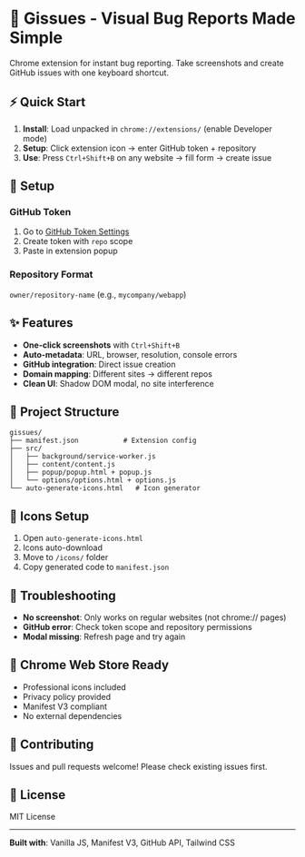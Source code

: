 # 🐛 Gissues - Visual Bug Reports Made Simple

Chrome extension for instant bug reporting. Take screenshots and create GitHub issues with one keyboard shortcut.

## ⚡ Quick Start

1. **Install**: Load unpacked in `chrome://extensions/` (enable Developer mode)
2. **Setup**: Click extension icon → enter GitHub token + repository
3. **Use**: Press `Ctrl+Shift+B` on any website → fill form → create issue

## 🔧 Setup

### GitHub Token
1. Go to [GitHub Token Settings](https://github.com/settings/tokens/new?scopes=repo&description=Gissues%20Extension)
2. Create token with `repo` scope
3. Paste in extension popup

### Repository Format
`owner/repository-name` (e.g., `mycompany/webapp`)

## ✨ Features

- **One-click screenshots** with `Ctrl+Shift+B`
- **Auto-metadata**: URL, browser, resolution, console errors
- **GitHub integration**: Direct issue creation
- **Domain mapping**: Different sites → different repos
- **Clean UI**: Shadow DOM modal, no site interference

## 📁 Project Structure

```
gissues/
├── manifest.json           # Extension config
├── src/
│   ├── background/service-worker.js
│   ├── content/content.js
│   ├── popup/popup.html + popup.js
│   └── options/options.html + options.js
└── auto-generate-icons.html   # Icon generator
```

## 🎨 Icons Setup

1. Open `auto-generate-icons.html`
2. Icons auto-download
3. Move to `/icons/` folder
4. Copy generated code to `manifest.json`

## 🐛 Troubleshooting

- **No screenshot**: Only works on regular websites (not chrome:// pages)
- **GitHub error**: Check token scope and repository permissions
- **Modal missing**: Refresh page and try again

## 🚀 Chrome Web Store Ready

- Professional icons included
- Privacy policy provided
- Manifest V3 compliant
- No external dependencies

## 🤝 Contributing

Issues and pull requests welcome! Please check existing issues first.

## 📄 License

MIT License

---

**Built with**: Vanilla JS, Manifest V3, GitHub API, Tailwind CSS